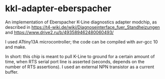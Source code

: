 # kkl-adapter-eberspacher

An implementation of Eberspacher K-Line diagnostics adapter modchip, as described in
https://t4-wiki.de/wiki/Diagnoseinterface_fuer_Standheizungen and https://www.drive2.ru/b/493589462480060493/

I used ATtiny13A microcontroller; the code can be compiled with avr-gcc 10 and make.

In short: this chip is meant to pull K-Line to ground for a certain amount of time, when RTS serial port line is asserted 
(seconds, depends on the number of RTS assertions).
I used an external NPN transistor as a current buffer.
